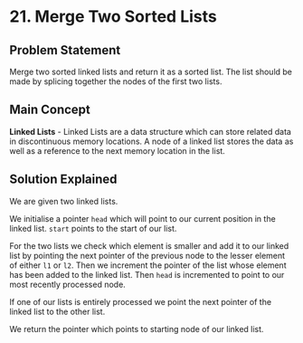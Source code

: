 # 21. Merge Two Sorted Lists

## Problem Statement

Merge two sorted linked lists and return it as a sorted list. The list should be made by splicing together the nodes of the first two lists.

## Main Concept

**Linked Lists** - Linked Lists are a data structure which can store related data in discontinuous memory locations. A node of a linked list stores the data as well as a reference to the next memory location in the list.

## Solution Explained

We are given two linked lists.

We initialise a pointer `head` which will point to our current position in the linked list. `start` points to the start of our list.

For the two lists we check which element is smaller and add it to our linked list by pointing the next pointer of the previous node to the lesser element of either `l1` or `l2`. Then we increment the pointer of the list whose element has been added to the linked list. Then `head` is incremented to point to our most recently processed node.

If one of our lists is entirely processed we point the next pointer of the linked list to the other list.

We return the pointer which points to starting node of our linked list.
